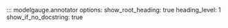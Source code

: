 ::: modelgauge.annotator
    options:
        show_root_heading: true
        heading_level: 1
        show_if_no_docstring: true